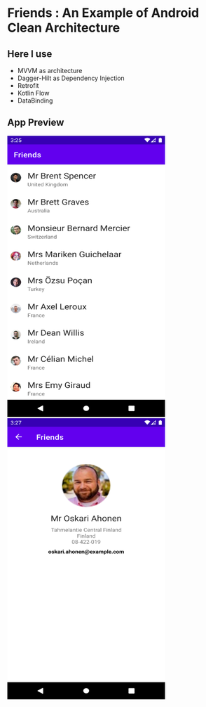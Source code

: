 # Friends : An Example of Android Clean Architecture

## Here I use 
- MVVM as architecture
- Dagger-Hilt as Dependency Injection 
- Retrofit
- Kotlin Flow
- DataBinding

## App Preview

<img src="Screenshot_20220305_152537.png" width="360" height="640"> <img src="Screenshot_20220305_152724.png" width="360" height="640">

